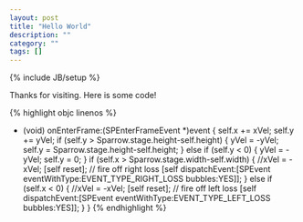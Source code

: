 ```yaml
---
layout: post
title: "Hello World"
description: ""
category: ""
tags: []
---
```

{% include JB/setup %}


Thanks for visiting. Here is some code!

{% highlight objc linenos %}
- (void) onEnterFrame:(SPEnterFrameEvent *)event {
self.x += xVel;
self.y += yVel;
if (self.y > Sparrow.stage.height-self.height) {
yVel = -yVel;
self.y = Sparrow.stage.height-self.height;
} else if (self.y < 0) {
yVel = -yVel;
self.y = 0;
}
if (self.x > Sparrow.stage.width-self.width) {
//xVel = -xVel;
[self reset];
// fire off right loss
[self dispatchEvent:[SPEvent eventWithType:EVENT_TYPE_RIGHT_LOSS bubbles:YES]];
} else if (self.x < 0) {
//xVel = -xVel;
[self reset];
// fire off left loss
[self dispatchEvent:[SPEvent eventWithType:EVENT_TYPE_LEFT_LOSS bubbles:YES]];
}
}
{% endhighlight %}
